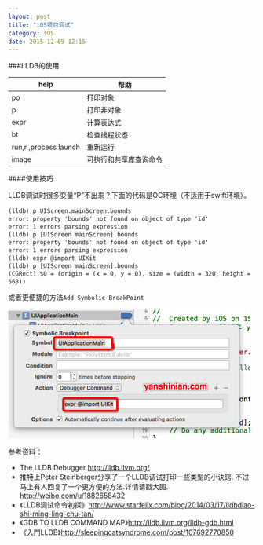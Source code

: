 ```yaml
---
layout: post
title: "iOS项目调试"
category: iOS
date: 2015-12-09 12:15
---
```

###LLDB的使用

help | 帮助
---|---
po 	| 打印对象
p  	| 打印非对象
expr | 计算表达式
bt | 检查线程状态
run,r ,process launch| 重新运行
image| 可执行和共享库查询命令


####使用技巧

LLDB调试时很多变量“P”不出来？下面的代码是OC环境（不适用于swift环境）。

```
(lldb) p UIScreen.mainScreen.bounds
error: property 'bounds' not found on object of type 'id'
error: 1 errors parsing expression
(lldb) p [UIScreen mainScreen].bounds
error: property 'bounds' not found on object of type 'id'
error: 1 errors parsing expression
(lldb) expr @import UIKit
(lldb) p [UIScreen mainScreen].bounds
(CGRect) $0 = (origin = (x = 0, y = 0), size = (width = 320, height = 568))
```
或者更便捷的方法`Add Symbolic BreakPoint`

![](/images/debug/debug01.png)


参考资料：

* The LLDB Debugger <http://lldb.llvm.org/>
* 推特上Peter Steinberger分享了一个LLDB调试打印一些类型的小诀窍. 不过马上有人回复了一个更方便的方法.详情请戳大图. <http://weibo.com/u/1882658432>
* 《LLDB调试命令初探》<http://www.starfelix.com/blog/2014/03/17/lldbdiao-shi-ming-ling-chu-tan/>
* 《GDB TO LLDB COMMAND MAP》<http://lldb.llvm.org/lldb-gdb.html>
* 《入門LLDB》<http://sleepingcatsyndrome.com/post/107692770850>